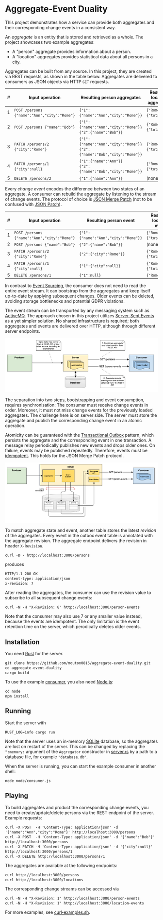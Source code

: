 # Aggregate-Event Duality

This project demonstrates how a service can provide both aggregates and their corresponding change events
in a consistent way.

An _aggregate_ is an entity that is stored and retrieved as a whole. The project showcases two example aggregates:
* A "person" aggregate provides information about a person.
* A "location" aggregates provides statistical data about all persons in a city.

Aggregates can be built from any source. In this project, they are created via REST requests, as shown in the table below.
Aggregates are delivered to consumers as JSON objects via HTTP ``GET`` requests.

| #   | Input operation                                 | Resulting person aggregates                                                       | Resulting location aggregates |
|-----|-------------------------------------------------|-----------------------------------------------------------------------------------|-------------------------------|
| 1   | ``POST /persons {"name":"Ann","city":"Rome"}``  | ``{"1":{"name":"Ann","city":"Rome"}}``                                            | ``{"Rome":{"total":1}}``      |
| 2   | ``POST /persons {"name":"Bob"}``                | ``{"1":{"name":"Ann","city":"Rome"}}``<br/>``{"2":{"name":"Bob"}}``               | ``{"Rome":{"total":1}}``      |
| 3   | ``PATCH /persons/2 {"city":"Rome"}``            | ``{"1":{"name":"Ann","city":"Rome"}}``<br/>``{"2":{"name":"Bob","city":"Rome"}}`` | ``{"Rome":{"total":2}}``      |
| 4   | ``PATCH /persons/1 {"city":null}``              | ``{"1":{"name":"Ann"}}``<br/>``{"2":{"name":"Bob","city":"Rome"}}``               | ``{"Rome":{"total":1}}``      |
| 5   | ``DELETE /persons/2``                           | ``{"1":{"name":"Ann"}}``                                                          | (none)                        |

Every _change event_ encodes the difference between two states of an aggregate.
A consumer can rebuild the aggregate by listening to the stream of change events.
The protocol of choice is [JSON Merge Patch](https://www.rfc-editor.org/rfc/rfc7386)
(not to be confused with [JSON Patch](https://jsonpatch.com)).

| #   | Input operation                                | Resulting person event                 | Resulting location event |
|-----|------------------------------------------------|----------------------------------------|--------------------------|
| 1   | ``POST /persons {"name":"Ann","city":"Rome"}`` | ``{"1":{"name":"Ann","city":"Rome"}}`` | ``{"Rome":{"total":1}}`` |
| 2   | ``POST /persons {"name":"Bob"}``               | ``{"2":{"name":"Bob"}}``               | (none)                   |
| 3   | ``PATCH /persons/2 {"city":"Rome"}``           | ``{"2":{"city":"Rome"}}``              | ``{"Rome":{"total":2}}`` |
| 4   | ``PATCH /persons/1 {"city":null}``             | ``{"1":{"city":null}}``                | ``{"Rome":{"total":1}}`` |
| 5   | ``DELETE /persons/1``                          | ``{"1":null}``                         | ``{"Rome":null}``        |

In contrast to [Event Sourcing](https://martinfowler.com/eaaDev/EventSourcing.html),
the consumer does not need to read the entire event stream.
It can bootstrap from the aggregates and keep itself up-to-date by applying subsequent changes.
Older events can be deleted, avoiding storage bottlenecks and potential GDPR violations.

The event stream can be transported by any messaging system such as [ActiveMQ](https://activemq.apache.org).
The approach chosen in this project utilizes [Server-Sent Events](https://developer.mozilla.org/en-US/docs/Web/API/Server-sent_events)
as a yet simpler solution. No shared infrastructure is required; both aggregates and events are delivered over HTTP,
although through different server endpoints.

![Aggregate-and-Event Server with two endpoints](architecture.png)
 
The separation into two steps, bootstrapping and event consumption, requires synchronisation:
The consumer must receive change events in order. Moreover, it must not miss change events for the previously
loaded aggregates. The challenge here is on server side. The server must store the aggregate and publish
the corresponding change event in an atomic operation.

Atomicity can be guaranteed with the [Transactional Outbox](https://microservices.io/patterns/data/transactional-outbox.html)
pattern, which persists the aggregate and the corresponding event in one transaction.
A message relay periodically publishes new events and drops older ones.
On failure, events may be published repeatedly.
Therefore, events must be [idempotent](https://en.wikipedia.org/wiki/Idempotence).
This holds for the JSON Merge Patch protocol.

![Transactional Outbox pattern](outbox-pattern.png)

To match aggregate state and event, another table stores the latest _revision_ of the aggregates.
Every event in the outbox event table is annotated with the aggregate revision.
The aggregate endpoint delivers the revision in header ``X-Revision``.
```shell
curl -D - http://localhost:3000/persons
```
produces
```shell
HTTP/1.1 200 OK
content-type: application/json
x-revision: 7
```
After reading the aggregates, the consumer can use the revision value to subscribe to all subsequent change events:
```shell
curl -N -H "X-Revision: 8" http://localhost:3000/person-events
```
Note that the consumer may also use 7 or any smaller value instead, because the events are idempotent.
The only limitation is the event retention time on the server, which perodically deletes older events.

## Installation
You need [Rust](https://www.rust-lang.org/tools/install) for the server.
```shell
git clone https://github.com/mouton0815/aggregate-event-duality.git
cd aggregate-event-duality
cargo build
```
To use the example [consumer](node/consumer.js), you also need [Node.js](https://nodejs.org/en/):
```shell
cd node
npm install
```

## Running
Start the server with
```shell
RUST_LOG=info cargo run
```
Note that the server uses an in-memory [SQLite](https://www.sqlite.org/index.html) database,
so the aggregates are lost on restart of the server. This can be changed by replacing the ``":memory:``
argument of the ``Aggregator`` constructor in [server.rs](src/bin/server.rs) by a path to a database file,
for example ``"database.db"``.

When the server is running, you can start the example consumer in another shell:
```shell
node node/consumer.js
```

## Playing
To build aggregates and product the corresponding change events,
you need to create/update/delete persons via the REST endpoint of the server.
Example requests:
```shell
curl -X POST  -H 'Content-Type: application/json' -d '{"name":"Ann","city":"Rome"}' http://localhost:3000/persons
curl -X POST  -H 'Content-Type: application/json' -d '{"name":"Bob"}' http://localhost:3000/persons
curl -X PATCH -H 'Content-Type: application/json' -d '{"city":null}' http://localhost:3000/persons/1
curl -X DELETE http://localhost:3000/persons/1
```
The aggregates are available at the following endpoints:
```shell
curl http://localhost:3000/persons
curl http://localhost:3000/locations
```
The corresponding change streams can be accessed via
```shell
curl -N -H "X-Revision: 1" http://localhost:3000/person-events
curl -N -H "X-Revision: 1" http://localhost:3000/location-events
```
For more examples, see [curl-examples.sh](curl-examples.sh).